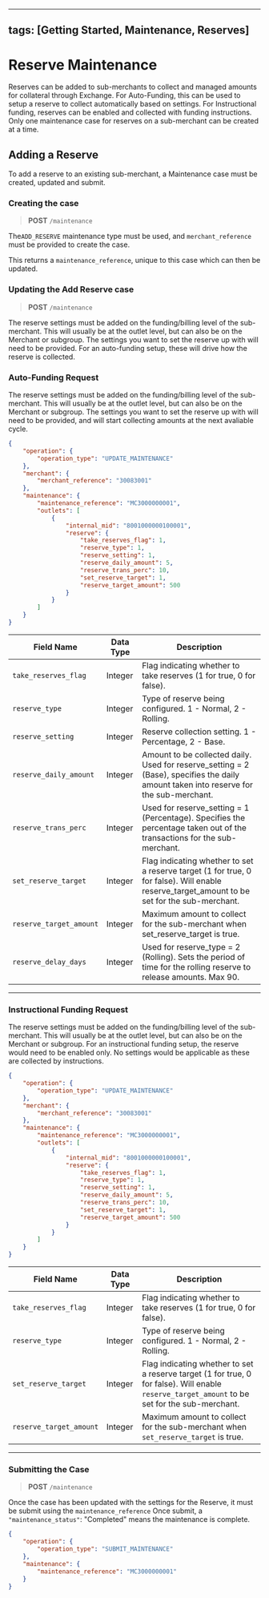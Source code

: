 
---
tags: [Getting Started, Maintenance, Reserves]
---
# Reserve Maintenance

Reserves can be added to sub-merchants to collect and managed amounts for collateral through Exchange. For Auto-Funding, this can be used to setup a reserve to collect automatically based on settings. For Instructional funding, reserves can be enabled and collected with funding instructions.
Only one maintenance case for reserves on a sub-merchant can be created at a time.

## Adding a Reserve

To add a reserve to an existing sub-merchant, a Maintenance case must be created, updated and submit. 

### Creating the case

<!-- theme: info -->
>**POST** `/maintenance`

The`ADD_RESERVE` maintenance type must be used, and `merchant_reference` must be provided to create the case.

This returns a `maintenance_reference`, unique to this case which can then be updated.

### Updating the Add Reserve case

<!-- theme: info -->
>**POST** `/maintenance`

The reserve settings must be added on the funding/billing level of the sub-merchant. This will usually be at the outlet level, but can also be on the Merchant or subgroup.  The settings you want to set the reserve up with will need to be provided.
For an auto-funding setup, these will drive how the reserve is collected. 


<!--
type: tab
titles: Auto-Funding Request , Instructional Funding Request
-->

### Auto-Funding Request 

The reserve settings must be added on the funding/billing level of the sub-merchant. This will usually be at the outlet level, but can also be on the Merchant or subgroup.  The settings you want to set the reserve up with will need to be provided, and will start collecting amounts at the next avaliable cycle. 

```json
{
    "operation": {
        "operation_type": "UPDATE_MAINTENANCE"
    },
    "merchant": {
        "merchant_reference": "30083001"
    },
    "maintenance": {
        "maintenance_reference": "MC3000000001",
        "outlets": [
            {
                "internal_mid": "8001000000100001",
                "reserve": {
                    "take_reserves_flag": 1,
                    "reserve_type": 1,
                    "reserve_setting": 1,
                    "reserve_daily_amount": 5,
                    "reserve_trans_perc": 10,
                    "set_reserve_target": 1,
                    "reserve_target_amount": 500
                }
            }
        ]
    }
}
```

| Field Name              | Data Type | Description                                                                                                                                    |
|-------------------------|-----------|------------------------------------------------------------------------------------------------------------------------------------------------|
| `take_reserves_flag`      | Integer   | Flag indicating whether to take reserves (1 for true, 0 for false).                                                                            |
| `reserve_type`            | Integer   | Type of reserve being configured. 1 - Normal, 2 - Rolling.                                                                                     |
| `reserve_setting`         | Integer   | Reserve collection setting. 1 - Percentage, 2 - Base.                                                                                          |
| `reserve_daily_amount`    | Integer   | Amount to be collected daily. Used for reserve_setting = 2 (Base), specifies the daily amount taken into reserve for the sub-merchant.         |
| `reserve_trans_perc`      | Integer   | Used for reserve_setting = 1 (Percentage). Specifies the percentage taken out of the transactions for the sub-merchant.                        |
| `set_reserve_target`      | Integer   | Flag indicating whether to set a reserve target (1 for true, 0 for false). Will enable reserve_target_amount to be set for the sub-merchant.   |
| `reserve_target_amount`   | Integer   | Maximum amount to collect for the sub-merchant when set_reserve_target is true.                                                                 |
| `reserve_delay_days`      | Integer   | Used for reserve_type = 2 (Rolling). Sets the period of time for the rolling reserve to release amounts. Max 90.                                        |

---


<!-- type: tab -->

### Instructional Funding Request

The reserve settings must be added on the funding/billing level of the sub-merchant. This will usually be at the outlet level, but can also be on the Merchant or subgroup.
For an instructional funding setup, the reserve would need to be enabled only. No settings would be applicable as these are collected by instructions.

```json
{
    "operation": {
        "operation_type": "UPDATE_MAINTENANCE"
    },
    "merchant": {
        "merchant_reference": "30083001"
    },
    "maintenance": {
        "maintenance_reference": "MC3000000001",
        "outlets": [
            {
                "internal_mid": "8001000000100001",
                "reserve": {
                    "take_reserves_flag": 1,
                    "reserve_type": 1,
                    "reserve_setting": 1,
                    "reserve_daily_amount": 5,
                    "reserve_trans_perc": 10,
                    "set_reserve_target": 1,
                    "reserve_target_amount": 500
                }
            }
        ]
    }
}
```

| Field Name              | Data Type | Description                                                                                                                                    |
|-------------------------|-----------|------------------------------------------------------------------------------------------------------------------------------------------------|
| `take_reserves_flag`      | Integer   | Flag indicating whether to take reserves (1 for true, 0 for false).                                                                            |
| `reserve_type`            | Integer   | Type of reserve being configured. 1 - Normal, 2 - Rolling.                                                                                     |
| `set_reserve_target`      | Integer   | Flag indicating whether to set a reserve target (1 for true, 0 for false). Will enable `reserve_target_amount` to be set for the sub-merchant.  |
| `reserve_target_amount`   | Integer   | Maximum amount to collect for the sub-merchant when `set_reserve_target` is true.                                                              |
                                                          
---
<!-- type: tab-end -->


### Submitting the Case

<!-- theme: info -->
>**POST** `/maintenance`

Once the case has been updated with the settings for the Reserve, it must be submit using the `maintenance_reference`
Once submit, a `"maintenance_status"`: "Completed" means the maintenance is complete.

```json
{
    "operation": {
        "operation_type": "SUBMIT_MAINTENANCE"
    },
    "maintenance": {
        "maintenance_reference": "MC3000000001"
    }
}
```
